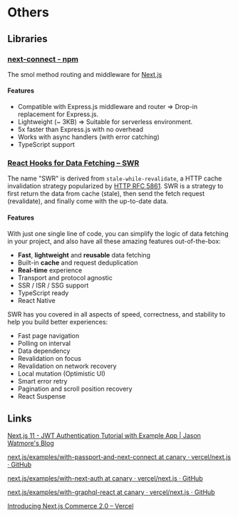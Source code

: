 # Others

## Libraries

### [next-connect - npm](https://www.npmjs.com/package/next-connect)

The smol method routing and middleware for [Next.js](https://nextjs.org/)

#### Features

- Compatible with Express.js middleware and router => Drop-in replacement for Express.js.
- Lightweight (~ 3KB) => Suitable for serverless environment.
- 5x faster than Express.js with no overhead
- Works with async handlers (with error catching)
- TypeScript support

### [React Hooks for Data Fetching – SWR](https://swr.vercel.app/)

The name "SWR" is derived from `stale-while-revalidate`, a HTTP cache invalidation strategy popularized by [HTTP RFC 5861](https://tools.ietf.org/html/rfc5861). SWR is a strategy to first return the data from cache (stale), then send the fetch request (revalidate), and finally come with the up-to-date data.

#### Features

With just one single line of code, you can simplify the logic of data fetching in your project, and also have all these amazing features out-of-the-box:

- **Fast**, **lightweight** and **reusable** data fetching
- Built-in **cache** and request deduplication
- **Real-time** experience
- Transport and protocol agnostic
- SSR / ISR / SSG support
- TypeScript ready
- React Native

SWR has you covered in all aspects of speed, correctness, and stability to help you build better experiences:

- Fast page navigation
- Polling on interval
- Data dependency
- Revalidation on focus
- Revalidation on network recovery
- Local mutation (Optimistic UI)
- Smart error retry
- Pagination and scroll position recovery
- React Suspense

## Links

[Next.js 11 - JWT Authentication Tutorial with Example App | Jason Watmore's Blog](https://jasonwatmore.com/post/2021/08/04/next-js-11-jwt-authentication-tutorial-with-example-app)

[next.js/examples/with-passport-and-next-connect at canary · vercel/next.js · GitHub](https://github.com/vercel/next.js/tree/canary/examples/with-passport-and-next-connect)

[next.js/examples/with-next-auth at canary · vercel/next.js · GitHub](https://github.com/vercel/next.js/tree/canary/examples/with-next-auth)

[next.js/examples/with-graphql-react at canary · vercel/next.js · GitHub](https://github.com/vercel/next.js/tree/canary/examples/with-graphql-react)

[Introducing Next.js Commerce 2.0 – Vercel](https://vercel.com/blog/introducing-next-js-commerce-2-0)
